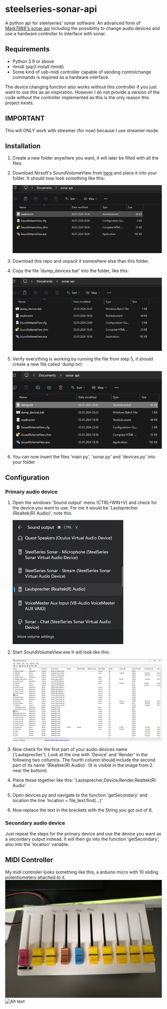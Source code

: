 # steelseries-sonar-api

A python api for steelseries' sonar software. An advanced form of <a href="https://github.com/Mark7888/steelseries-sonar-py">Mark7888's sonar api<a> including the possibility to change audio devices and use a hardware controller to interface with sonar.

## Requirements
- Python 3.9 or above
- rtmidi (pip3 install rtmidi)
- Some kind of usb-midi controller capable of sending controlchange commands is required as a hardware interface.

The device changing function also works without this controller if you just want to use this as an inspiration. However I do not provide a version of the code without the controller implemented as this is the only reason this project exists.

## IMPORTANT 
This will ONLY work with streamer (for now) because I use streamer mode.


## Installation 
1. Create a new folder anywhere you want, it will later be filled with all the files.
2. Download Nirsoft's SoundVolumeView from <a href="https://www.nirsoft.net/utils/soundvolumeview-x64.zip">here<a> and place it into your folder. It should now look something like this:

   ![Alt text](images/soundvolumeview.png)
4. Download this repo and unpack it somewhere else than this folder.
5. Copy the file 'dump_devices.bat' into the folder, like this:

   ![Alt text](images/dump.png)
6. Verify everything is working by running the file from step 5, it should create a new file called 'dump.txt':

   ![Alt text](images/text_file.png)
7. You can now insert the files 'main.py', 'sonar.py' and 'devices.py' into your folder


## Configuration 

### Primary audio device
1. Open the windows 'Sound output' menu (CTRL+WIN+V) and check for the device you want to use. For me it would be 'Lautsprecher (Realtek(R) Audio)', note this.

   ![Alt text](images/windows_sound_menu.png)
3. Start SoundVolumeView.exe It will look like this:

   ![Alt text](images/soundvolumeview_open.png)
5. Now check for the first part of your audio devices name ('Lautsprecher'). Look at the one with 'Device' and 'Render' in the following two collumns. The fourth column should include the second part of its name '(Realtek(R) Audio)'. (It is visible in the image from 2. near the bottom)
6. Piece these together like this: 'Lautsprecher,Device,Render,Realtek(R) Audio'
7. Open devices.py and navigate to the function 'getSecondary' and location the line 'location = file_text.find(...)'
8. Now replace the text in the brackets with the String you got out of 6.


### Secondary audio device 
Just repeat the steps for the primary device and use the device you want as a secondary output instead. It will then go into the function 'getSecondary', also into the 'location' variable.


## MIDI Controller
My midi controller looks something like this, a arduino micro with 10 sliding potentiometers attached to it.
![Alt text](images/controller_outside.png)
![Alt text](images/controller_inside.png)

